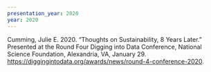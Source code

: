 ```yaml
---
presentation_year: 2020
year: 2020
---
```


Cumming, Julie E. 2020. “Thoughts on Sustainability, 8 Years Later.” Presented at the Round Four Digging into Data Conference, National Science Foundation, Alexandria, VA, January 29. <a href="https://diggingintodata.org/awards/news/round-4-conference-2020">https://diggingintodata.org/awards/news/round-4-conference-2020</a>.